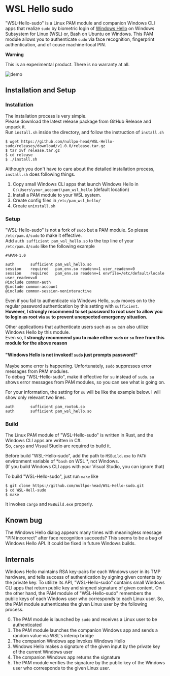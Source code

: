 # WSL Hello sudo

"WSL-Hello-sudo" is a Linux PAM module and companion Windows CLI apps that realize `sudo` by
biometric login of [Windows Hello](https://www.microsoft.com/en-us/windows/windows-hello) on Windows Subsystem for Linux (WSL) or, Bash on Ubuntu on Windows.
This PAM module allows you to authenticate `sudo` via face recognition, fingerprint authentication, and of couse machine-local PIN.

__Warning__

This is an experimental product. There is no warranty at all.

![demo](https://github.com/nullpo-head/WSL-Hello-sudo/blob/master/demo.gif)

## Installation and Setup

### Installation

The installation process is very simple.  
Please download the latest release package from GitHub Release and unpack it.  
Run `install.sh` inside the directory, and follow the instruction of `install.sh`


```ShellSession
$ wget https://github.com/nullpo-head/WSL-Hello-sudo/releases/download/v1.0.0/release.tar.gz
$ tar xvf release.tar.gz
$ cd release
$ ./install.sh
```

Although you don't have to care about the detailed installation process,  
`install.sh` does following things.

1. Copy small Windows CLI apps that launch Windows Hello in `C:\Users\your_account\pam_wsl_hello` (default location)  
2. Install a PAM module to your WSL system.
3. Create config files in `/etc/pam_wsl_hello/`
4. Create `uninstall.sh`

### Setup

"WSL-Hello-sudo" is not a fork of `sudo` but a PAM module. So please `/etc/pam.d/sudo` to make it effective.  
Add `auth sufficient pam_wsl_hello.so` to the top line of your `/etc/pam.d/sudo` like the following example

```
#%PAM-1.0

auth       sufficient pam_wsl_hello.so
session    required   pam_env.so readenv=1 user_readenv=0
session    required   pam_env.so readenv=1 envfile=/etc/default/locale user_readenv=0
@include common-auth
@include common-account
@include common-session-noninteractive
```
Even if you fail to authenticate via Windows Hello, `sudo` moves on to the regular password authentication by this setting with `sufficient`.  
__However, I strongly recommend to set password to root user to allow you to login as root via `su` to prevent unexpected emergency situation.__

Other applications that authenticate users such as `su` can also utilize Windows Hello by this module.  
Even so, __I strongly recommend you to make either `sudo` or `su` free from this module for the above reason__

#### "Windows Hello is not invoked! `sudo` just prompts password!"

Maybe some error is happening. Unfortunately, `sudo` suppresses error messages from PAM modules.  
To debug "WSL-Hello-sudo", make it effective for `su` instead of `sudo`. `su` shows error messages from PAM modules,
so you can see what is going on.

For your information, the setting for `su` will be like the example below.
I will show only relevant two lines.
```
auth       sufficient pam_rootok.so
auth       sufficient pam_wsl_hello.so  
```

### Build

The Linux PAM module of "WSL-Hello-sudo" is written in Rust, and the Windows CLI apps are written in C#.  
So, `cargo` and Visual Studio are required to build it.

Before build "WSL-Hello-sudo", add the path to `MSBuild.exe` to `PATH` environment variable of *`bash` on WSL *, not Windows.  
(If you build Windows CLI apps with your Visual Studio, you can ignore that)

To build "WSL-Hello-sudo", just run `make` like

```ShellSession
$ git clone https://github.com/nullpo-head/WSL-Hello-sudo.git
$ cd WSL-Hell-sudo
$ make
```
It invokes `cargo` and `MSBuild.exe` properly.

## Known bug

The Windows Hello dialog appears many times with meaningless message "PIN incorrect" after face recognition succeeds? This seems to be a bug of Windows Hello API. It could be fixed in future Windows builds.

## Internals

Windows Hello maintains RSA key-pairs for each Windows user in its TMP hardware, and tells success of authentication by signing given contents by the private key.
To utilize its API, "WSL-Hello-sudo" contains small Windows CLI apps that return public key and singned signature of given content.
On the other hand, the PAM module of "WSL-Hello-sudo" remembers the public keys of each Windows user who corresponds to each Linux user.
So, the PAM module authenticates the given Linux user by the following process.

0. The PAM module is launched by `sudo` and receives a Linux user to be authenticated
1. The PAM module launches the companion Windows app and sends a random value via WSL's interop bridge
2. The companion Windows app invokes Windows Hello
3. Windows Hello makes a signature of the given input by the private key of the current Windows user
4. The companion Windows app returns the signature
5. The PAM module verifies the signature by the public key of the Windows user who corresponds to the given Linux user.

